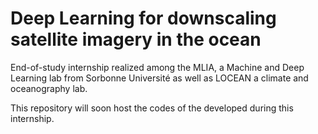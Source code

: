 # Deep Learning for downscaling satellite imagery in the ocean

End-of-study internship realized among the MLIA, a Machine and Deep Learning lab from Sorbonne Université as well as LOCEAN a climate and oceanography lab.

This repository will soon host the codes of the developed during this internship. 
